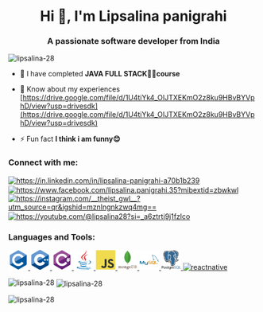 <h1 align="center">Hi 👋, I'm Lipsalina panigrahi</h1>
<h3 align="center">A passionate software developer from India</h3>

<p align="left"> <img src="https://komarev.com/ghpvc/?username=lipsalina-28&label=Profile%20views&color=0e75b6&style=flat" alt="lipsalina-28" /> </p>

- 🌱 I have completed **JAVA FULL STACK👩‍💻course**

- 📄 Know about my experiences [https://drive.google.com/file/d/1U4tiYk4_OIJTXEKmO2z8ku9HBvBYVphD/view?usp=drivesdk](https://drive.google.com/file/d/1U4tiYk4_OIJTXEKmO2z8ku9HBvBYVphD/view?usp=drivesdk)

- ⚡ Fun fact **I think i am funny😊**

<h3 align="left">Connect with me:</h3>
<p align="left">
<a href="https://linkedin.com/in/https://in.linkedin.com/in/lipsalina-panigrahi-a70b1b239" target="blank"><img align="center" src="https://raw.githubusercontent.com/rahuldkjain/github-profile-readme-generator/master/src/images/icons/Social/linked-in-alt.svg" alt="https://in.linkedin.com/in/lipsalina-panigrahi-a70b1b239" height="30" width="40" /></a>
<a href="https://fb.com/https://www.facebook.com/lipsalina.panigrahi.35?mibextid=zbwkwl" target="blank"><img align="center" src="https://raw.githubusercontent.com/rahuldkjain/github-profile-readme-generator/master/src/images/icons/Social/facebook.svg" alt="https://www.facebook.com/lipsalina.panigrahi.35?mibextid=zbwkwl" height="30" width="40" /></a>
<a href="https://instagram.com/https://instagram.com/__theist_gwl__?utm_source=qr&igshid=mznlngnkzwq4mg==" target="blank"><img align="center" src="https://raw.githubusercontent.com/rahuldkjain/github-profile-readme-generator/master/src/images/icons/Social/instagram.svg" alt="https://instagram.com/__theist_gwl__?utm_source=qr&igshid=mznlngnkzwq4mg==" height="30" width="40" /></a>
<a href="https://www.youtube.com/c/https://youtube.com/@lipsalina28?si=_a6ztrtj9j1fzlco" target="blank"><img align="center" src="https://raw.githubusercontent.com/rahuldkjain/github-profile-readme-generator/master/src/images/icons/Social/youtube.svg" alt="https://youtube.com/@lipsalina28?si=_a6ztrtj9j1fzlco" height="30" width="40" /></a>
</p>

<h3 align="left">Languages and Tools:</h3>
<p align="left"> <a href="https://www.cprogramming.com/" target="_blank" rel="noreferrer"> <img src="https://raw.githubusercontent.com/devicons/devicon/master/icons/c/c-original.svg" alt="c" width="40" height="40"/> </a> <a href="https://www.w3schools.com/cpp/" target="_blank" rel="noreferrer"> <img src="https://raw.githubusercontent.com/devicons/devicon/master/icons/cplusplus/cplusplus-original.svg" alt="cplusplus" width="40" height="40"/> </a> <a href="https://www.w3schools.com/cs/" target="_blank" rel="noreferrer"> <img src="https://raw.githubusercontent.com/devicons/devicon/master/icons/csharp/csharp-original.svg" alt="csharp" width="40" height="40"/> </a> <a href="https://www.java.com" target="_blank" rel="noreferrer"> <img src="https://raw.githubusercontent.com/devicons/devicon/master/icons/java/java-original.svg" alt="java" width="40" height="40"/> </a> <a href="https://developer.mozilla.org/en-US/docs/Web/JavaScript" target="_blank" rel="noreferrer"> <img src="https://raw.githubusercontent.com/devicons/devicon/master/icons/javascript/javascript-original.svg" alt="javascript" width="40" height="40"/> </a> <a href="https://www.mongodb.com/" target="_blank" rel="noreferrer"> <img src="https://raw.githubusercontent.com/devicons/devicon/master/icons/mongodb/mongodb-original-wordmark.svg" alt="mongodb" width="40" height="40"/> </a> <a href="https://www.mysql.com/" target="_blank" rel="noreferrer"> <img src="https://raw.githubusercontent.com/devicons/devicon/master/icons/mysql/mysql-original-wordmark.svg" alt="mysql" width="40" height="40"/> </a> <a href="https://www.postgresql.org" target="_blank" rel="noreferrer"> <img src="https://raw.githubusercontent.com/devicons/devicon/master/icons/postgresql/postgresql-original-wordmark.svg" alt="postgresql" width="40" height="40"/> </a> <a href="https://reactnative.dev/" target="_blank" rel="noreferrer"> <img src="https://reactnative.dev/img/header_logo.svg" alt="reactnative" width="40" height="40"/> </a> </p>

<p><img align="left" src="https://github-readme-stats.vercel.app/api/top-langs?username=lipsalina-28&show_icons=true&locale=en&layout=compact" alt="lipsalina-28" /></p>

<p>&nbsp;<img align="center" src="https://github-readme-stats.vercel.app/api?username=lipsalina-28&show_icons=true&locale=en" alt="lipsalina-28" /></p>

<p><img align="center" src="https://github-readme-streak-stats.herokuapp.com/?user=lipsalina-28&" alt="lipsalina-28" /></p>


